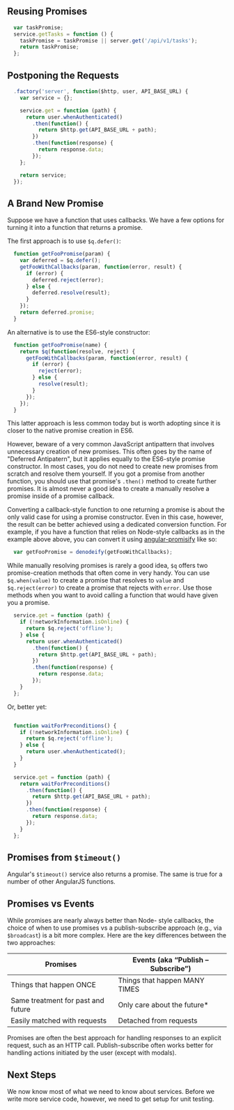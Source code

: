 ## Reusing Promises

```javascript
  var taskPromise;
  service.getTasks = function () {
    taskPromise = taskPromise || server.get('/api/v1/tasks');
    return taskPromise;
  };
```

## Postponing the Requests

```javascript
  .factory('server', function($http, user, API_BASE_URL) {
    var service = {};

    service.get = function (path) {
      return user.whenAuthenticated()
        .then(function() {
          return $http.get(API_BASE_URL + path);
        })
        .then(function(response) {
          return response.data;
        });
    };

    return service;
  });
```

## A Brand New Promise

Suppose we have a function that uses callbacks. We have a few options for
turning it into a function that returns a promise.

The first approach is to use `$q.defer()`:

```javascript
  function getFooPromise(param) {
    var deferred = $q.defer();
    getFooWithCallbacks(param, function(error, result) {
      if (error) {
        deferred.reject(error);
      } else {
        deferred.resolve(result);
      }
    });
    return deferred.promise;
  }
```

An alternative is to use the ES6-style constructor:

```js
  function getFooPromise(name) {
    return $q(function(resolve, reject) {
      getFooWithCallbacks(param, function(error, result) {
        if (error) {
          reject(error);
        } else {
          resolve(result);
        }
      });
    });
  }
```

This latter approach is less common today but is worth adopting since it is
closer to the native promise creation in ES6.

However, beware of a very common JavaScript antipattern that involves
unnecessary creation of new promises. This often goes by the name of "Deferred
Antipatern", but it applies equally to the ES6-style promise constructor. In
most cases, you do not need to create new promises from scratch and resolve
them yourself. If you got a promise from another function, you should use that
promise's `.then()` method to create further promises. It is almost never a
good idea to create a manually resolve a promise inside of a promise callback.

Converting a callback-style function to one returning a promise is about the
only valid case for using a promise constructor. Even in this case, however,
the result can be better achieved using a dedicated conversion function. For
example, if you have a function that relies on Node-style callbacks as in the
example above above, you can convert it using
[angular-promisify](https://github.com/rangle/angular-promisify) like so:

```js
  var getFooPromise = denodeify(getFooWithCallbacks);
```

While manually resolving promises is rarely a good idea, `$q` offers two
promise-creation methods that often come in very handy. You can use
`$q.when(value)` to create a promise that resolves to `value` and
`$q.reject(error)` to create a promise that rejects with `error`. Use those
methods when you want to avoid calling a function that would have given you
a promise.

```javascript
  service.get = function (path) {
    if (!networkInformation.isOnline) {
      return $q.reject('offline');
    } else {
      return user.whenAuthenticated()
        .then(function() {
          return $http.get(API_BASE_URL + path);
        })
        .then(function(response) {
          return response.data;
        });
    }
  };
```

Or, better yet:

```javascript

  function waitForPreconditions() {
    if (!networkInformation.isOnline) {
      return $q.reject('offline');
    } else {
      return user.whenAuthenticated();
    }
  }

  service.get = function (path) {
    return waitForPreconditions()
      .then(function() {
        return $http.get(API_BASE_URL + path);
      })
      .then(function(response) {
        return response.data;
      });
    }
  };
```

## Promises from `$timeout()`

Angular's `$timeout()` service also returns a promise. The same is true for a
number of other AngularJS functions.

## Promises vs Events

While promises are nearly always better than Node- style callbacks, the choice
of when to use promises vs a publish-subscribe approach (e.g., via
`$broadcast`) is a bit more complex. Here are the key differences between the
two approaches:

| Promises                           | Events (aka “Publish – Subscribe”) |
|------------------------------------|------------------------------------|
| Things that happen ONCE            | Things that happen MANY TIMES      |
| Same treatment for past and future | Only care about the future*        |
| Easily matched with requests       | Detached from requests             |

Promises are often the best approach for handling responses to an explicit
request, such as an HTTP call. Publish-subscribe often works better for
handling actions initiated by the user (except with modals).

## Next Steps

We now know most of what we need to know about services. Before we write more
service code, however, we need to get setup for unit testing.